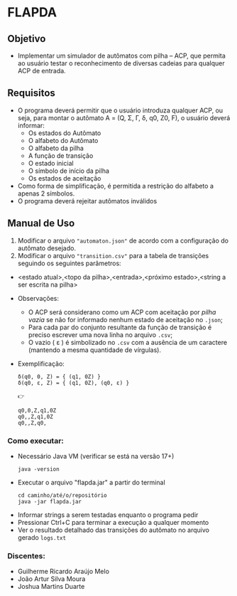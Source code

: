 # **FLAPDA**

## **Objetivo**

- Implementar um simulador de autômatos com pilha – ACP, que permita ao usuário testar o reconhecimento de diversas cadeias para qualquer ACP de entrada.

## **Requisitos**

- O programa deverá permitir que o usuário introduza qualquer ACP, ou seja, para montar o autômato A = (Q, Σ, Γ, δ, q0, Z0, F), o usuário deverá informar:
  - Os estados do Autômato
  - O alfabeto do Autômato
  - O alfabeto da pilha
  - A função de transição
  - O estado inicial
  - O símbolo de início da pilha
  - Os estados de aceitação
- Como forma de simplificação, é permitida a restrição do alfabeto a apenas 2 símbolos.
- O programa deverá rejeitar autômatos inválidos

## **Manual de Uso**

1. Modificar o arquivo `"automaton.json"` de acordo com a configuração do autômato desejado.
2. Modificar o arquivo `"transition.csv"` para a tabela de transições seguindo os seguintes parâmetros:

- \<estado atual>,\<topo da pilha>,\<entrada>,\<próximo estado>,\<string a ser escrita na pilha>
- Observações:
  - O ACP será considerano como um ACP com aceitação por _pilha vazia_ se não for informado nenhum estado de aceitação no `.json`;
  - Para cada par do conjunto resultante da função de transição é preciso escrever uma nova linha no arquivo `.csv`;
  - O vazio ( ε ) é simbolizado no `.csv` com a ausência de um caractere (mantendo a mesma quantidade de vírgulas).
- Exemplificação:

      δ(q0, 0, Z) = { (q1, 0Z) }
      δ(q0, ε, Z) = { (q1, 0Z), (q0, ε) }

      👉

      q0,0,Z,q1,0Z
      q0,,Z,q1,0Z
      q0,,Z,q0,

### Como executar:

- Necessário Java VM (verificar se está na versão 17+)
  ```console
  java -version
  ```
- Executar o arquivo "flapda.jar" a partir do terminal
  ```console
  cd caminho/até/o/repositório
  java -jar flapda.jar
  ```
- Informar strings a serem testadas enquanto o programa pedir
- Pressionar Ctrl+C para terminar a execução a qualquer momento
- Ver o resultado detalhado das transições do autômato no arquivo gerado `logs.txt`

### Discentes:

- Guilherme Ricardo Araújo Melo
- João Artur Silva Moura
- Joshua Martins Duarte
